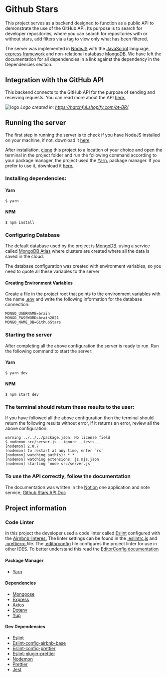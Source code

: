 # Github Stars
This project serves as a backend designed to function as a public API to demonstrate the use of the GitHub API. Its purpose is to search for developer repositories, where you can search for repositories with or without stars, add filters via a tag to view only what has been filtered.

The server was implemented in <a href="https://nodejs.org/en/docs/">NodeJS</a> with the <a href="https://developer.mozilla.org/pt-BR/docs/Web/JavaScript">JavaScript</a> language, <a href="https://expressjs.com/en/starter/installing.html"> express framework</a> and non-relational database <a href="https://docs.mongodb.com/">MongoDB</a>. We have left the documentation for all dependencies in a link against the dependency in the Dependencies section.


## Integration with the GitHub API 
This backend connects to the GitHub API for the purpose of sending and receiving requests. You can read more about the API <a href="https://docs.github.com/en/rest">here.</a>


![logo](https://user-images.githubusercontent.com/56320849/117805402-51c4ef80-b22f-11eb-8c4d-caea71aed396.png)
<em>Logo created in: https://hatchful.shopify.com/pt-BR/</em>


## Running the server
The first step in running the server is to check if you have NodeJS installed on your machine, if not, download it <a href="https://nodejs.org/en/download/">here</a>

After installation, <a href="https://github.com/brainnco-exs/challenge-barretot">clone</a> this project to a location of your choice and open the terminal in the project folder and run the following command according to your package manager, the project used the <a href="https://classic.yarnpkg.com/lang/en/">Yarn.</a> package manager. If you prefer to use it, download it <a href="https://classic.yarnpkg.com/en/docs/install#debian-stable">here.</a> 


### Installing dependencies:

#### Yarn
```
$ yarn 
```

#### NPM

```
$ npm install
```

### Configuring Database
The default database used by the project is <a href="https://docs.mongodb.com/">MongoDB</a>, using a service called <a href="https://www.mongodb.com/cloud/atlas">MongoDB Atlas</a> where clusters are created where all the data is saved in the cloud.

The database configuration was created with environment variables, so you need to quote all these variables to the server

#### Creating Environment Variables

Create a file in the project root that points to the environment variables with the name <a href="https://www.npmjs.com/package/dotenv">.env</a> and write the following information for the database connection:
```
MONGO_USERNAME=brain
MONGO_PASSWORD=brain2021
MONGO_NAME_DB=GithubStars
```
### Starting the server
After completing all the above configuration the server is ready to run. Run the following command to start the server:
#### Yarn
```
$ yarn dev
```

#### NPM

```
$ npm start dev
```
### The terminal should return these results to the user: 
If you have followed all the above configuration then the terminal should return the following results without error, if it returns an error, review all the above configuration.
```
warning ../../../package.json: No license field
$ nodemon src/server.js --ignore __tests__
[nodemon] 2.0.7
[nodemon] to restart at any time, enter `rs`
[nodemon] watching path(s): *.*
[nodemon] watching extensions: js,mjs,json
[nodemon] starting `node src/server.js`
```

### To use the API correctly, follow the documentation
The documentation was written in the <a href="https://www.notion.so/">Notion</a> one application and note service, <a href="https://www.notion.so/GitHub-Stars-API-486c1a77be7340df90ddb19e832a15fd">Github Stars API Doc</a>


## Project information

### Code Linter
In this project the developer used a code linter called <a href="https://www.npmjs.com/package/eslint">Eslint</a> configured with the <a href="https://www.npmjs.com/package/eslint-config-airbnb-base">Airnbnb linteres.</a> The linter settings can be found in the <a href="https://github.com/brainnco-exs/challenge-barretot/blob/master/.eslintrc.js">.eslintrc.js</a> and <a href="https://github.com/brainnco-exs/challenge-barretot/blob/master/.prettierrc">.prettierrc </a>file. The <a href="https://github.com/brainnco-exs/challenge-barretot/blob/master/.editorconfig">.editorconfig</a> file configures the project linter for use in other IDES. To better understand this read the <a href="https://editorconfig.org/"> EditorConfig documentation</a>

#### Package Manager

 * <a href="https://classic.yarnpkg.com/lang/en/">Yarn</a>  

#### Dependencies

* <a href="https://www.npmjs.com/package/mongoose">Mongoose</a>
* <a href="https://www.npmjs.com/package/express">Express</a>  
* <a href="https://www.npmjs.com/package/axios">Axios</a>  
* <a href="https://www.npmjs.com/package/dotenv">Dotenv</a> 
* <a href="https://www.npmjs.com/package/yup">Yup</a> 


#### Dev Dependencies
* <a href="https://www.npmjs.com/package/eslint">Eslint</a>
* <a href="https://www.npmjs.com/package/eslint-config-airbnb-base">Eslint-config-airbnb-base</a>
* <a href="https://www.npmjs.com/package/eslint-config-prettier">Eslint-config-prettier</a>
* <a href="https://www.npmjs.com/package/eslint-plugin-prettier">Eslint-plugin-prettier</a>
* <a href="https://www.npmjs.com/package/nodemon">Nodemon</a>
* <a href="https://www.npmjs.com/package/prettier">Prettier</a>
* <a href="https://www.npmjs.com/package/jest">Jest</a>



